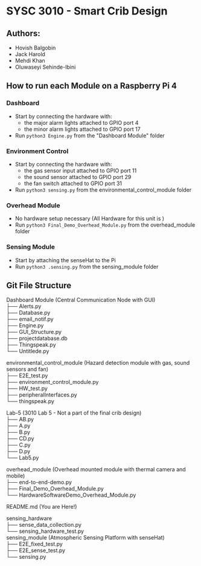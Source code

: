 # SYSC 3010 - Smart Crib Design

## Authors:
- Hovish Balgobin
- Jack Harold
- Mehdi Khan
- Oluwaseyi Sehinde-Ibini

## How to run each Module on a Raspberry Pi 4

### Dashboard
- Start by connecting the hardware with:
  - the major alarm lights attached to GPIO port 4
  - the minor alarm lights attached to GPIO port 17 
- Run `python3 Engine.py` from the "Dashboard Module" folder

### Environment Control
- Start by connecting the hardware with:
  - the gas sensor input attached to GPIO port 11
  - the sound sensor attached to GPIO port 29
  - the fan switch attached to GPIO port 31 
- Run `python3 sensing.py` from the environmental_control_module folder

### Overhead Module
- No hardware setup necessary (All Hardware for this unit is )
- Run `python3 Final_Demo_Overhead_Module.py` from the overhead_module folder


### Sensing Module
- Start by attaching the senseHat to the Pi
- Run `python3 .sensing.py` from the sensing_module folder


## Git File Structure

Dashboard Module (Central Communication Node with GUI)  
	├── Alerts.py  
	├── Database.py  
	├── email_notif.py  
	├── Engine.py  
	├── GUI_Structure.py  
	├── projectdatabase.db  
	├── Thingspeak.py  
	└── Untitlede.py  
 
environmental_control_module (Hazard detection module with gas, sound sensors and fan)  
	├── E2E_test.py  
	├── environment_control_module.py  
	├── HW_test.py  
	├── peripheralInterfaces.py  
	└── thingspeak.py  
 
Lab-5 (3010 Lab 5 - Not a part of the final crib design)  
	├── AB.py  
	├── A.py  
	├── B.py  
	├── CD.py  
	├── C.py  
	├── D.py  
	└── Lab5.py  
 
overhead_module (Overhead mounted module with thermal camera and mobile)  
	├── end-to-end-demo.py  
	├── Final_Demo_Overhead_Module.py  
	└── HardwareSoftwareDemo_Overhead_Module.py  
 
README.md (You are Here!)
 
sensing_hardware  
	├── sense_data_collection.py  
	└── sensing_hardware_test.py  
sensing_module (Atmospheric Sensing Platform with senseHat)  
	├── E2E_fixed_test.py  
	├── E2E_sense_test.py  
	└── sensing.py  






